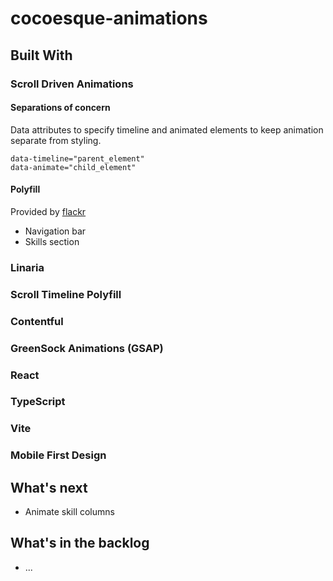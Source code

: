 # cocoesque-animations

## Built With

### Scroll Driven Animations

#### Separations of concern

Data attributes to specify timeline and animated elements to keep animation separate from styling.

```
data-timeline="parent_element"
data-animate="child_element"
```

#### Polyfill
Provided by [flackr](https://github.com/flackr/scroll-timeline)

- Navigation bar
- Skills section

### Linaria

### Scroll Timeline Polyfill

### Contentful

### GreenSock Animations (GSAP)

### React

### TypeScript

### Vite

### Mobile First Design

## What's next

- Animate skill columns

## What's in the backlog
- ...